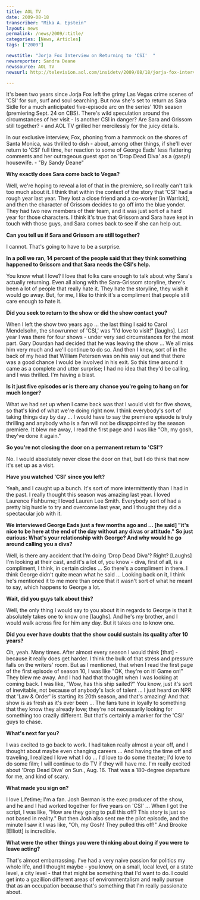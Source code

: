 ```yaml
---
title: AOL TV
date: 2009-08-18
transcriber: "Mika A. Epstein"
layout: news
permalink: /news/2009/:title/
categories: [News, Articles]
tags: ["2009"]

newstitle: "Jorja Fox Interview on Returning to 'CSI'  "
newsreporter: Sandra Deane
newssource: AOL TV
newsurl: http://television.aol.com/insidetv/2009/08/18/jorja-fox-interview-on-returning-to-csi/

---
```


It's been two years since Jorja Fox left the grimy Las Vegas crime scenes of 'CSI' for sun, surf and soul searching. But now she's set to return as Sara Sidle for a much anticipated five-episode arc on the series' 10th season (premiering Sept. 24 on CBS). There's wild speculation around the circumstances of her visit - Is another CSI in danger? Are Sara and Grissom still together? - and AOL TV grilled her mercilessly for the juicy details.

In our exclusive interview, Fox, phoning from a hammock on the shores of Santa Monica, was thrilled to dish - about, among other things, if she'll ever return to 'CSI' full time, her reaction to some of George Eads' less flattering comments and her outrageous guest spot on 'Drop Dead Diva' as a (gasp!) housewife. - "By Sandy Deane"

**Why exactly does Sara come back to Vegas?**

Well, we're hoping to reveal a lot of that in the premiere, so I really can't talk too much about it. I think that within the context of the story that 'CSI' had a rough year last year. They lost a close friend and a co-worker [in Warrick], and then the character of Grissom decides to go off into the blue yonder. They had two new members of their team, and it was just sort of a hard year for those characters. I think it's true that Grissom and Sara have kept in touch with those guys, and Sara comes back to see if she can help out.

**Can you tell us if Sara and Grissom are still together?**

I cannot. That's going to have to be a surprise.

**In a poll we ran, 14 percent of the people said that they think something happened to Grissom and that Sara needs the CSI's help.**

You know what I love? I love that folks care enough to talk about why Sara's actually returning. Even all along with the Sara-Grissom storyline, there's been a lot of people that really hate it. They hate the storyline, they wish it would go away. But, for me, I like to think it's a compliment that people still care enough to hate it.

**Did you seek to return to the show or did the show contact you?**

When I left the show two years ago ... the last thing I said to Carol Mendelsohn, the showrunner of 'CSI,' was "I'd love to visit!" [laughs]. Last year I was there for four shows - under very sad circumstances for the most part. Gary Dourdan had decided that he was leaving the show ... We all miss him very much and we'll continue to do so. And then I knew, sort of in the back of my head that William Petersen was on his way out and that there was a good chance I would be involved in his exit. So this time around it came as a complete and utter surprise; I had no idea that they'd be calling, and I was thrilled. I'm having a blast.

**Is it just five episodes or is there any chance you're going to hang on for much longer?**

What we had set up when I came back was that I would visit for five shows, so that's kind of what we're doing right now. I think everybody's sort of taking things day by day ... I would have to say the premiere episode is truly thrilling and anybody who is a fan will not be disappointed by the season premiere. It blew me away, I read the first page and I was like "Oh, my gosh, they've done it again."

**So you're not closing the door on a permanent return to 'CSI'?**

No. I would absolutely never close the door on that, but I do think that now it's set up as a visit.

**Have you watched 'CSI' since you left?**

Yeah, and I caught up a bunch. It's sort of more intermittently than I had in the past. I really thought this season was amazing last year. I loved Laurence Fishburne; I loved Lauren Lee Smith. Everybody sort of had a pretty big hurdle to try and overcome last year, and I thought they did a spectacular job with it.

**We interviewed George Eads just a few months ago and ... [he said] "it's nice to be here at the end of the day without any divas or attitude." So just curious: What's your relationship with George? And why would he go around calling you a diva?**

Well, is there any accident that I'm doing 'Drop Dead Diva'? Right? [Laughs] I'm looking at their cast, and it's a lot of, you know - diva, first of all, is a compliment, I think, in certain circles ... So there's a compliment in there. I think George didn't quite mean what he said ... Looking back on it, I think he's mentioned it to me more than once that it wasn't sort of what he meant to say, which happens to George a lot.

**Wait, did you guys talk about this?**

Well, the only thing I would say to you about it in regards to George is that it absolutely takes one to know one [laughs]. And he's my brother, and I would walk across fire for him any day. But it takes one to know one.

**Did you ever have doubts that the show could sustain its quality after 10 years?**

Oh, yeah. Many times. After almost every season I would think [that] - because it really does get harder. I think the bulk of that stress and pressure falls on the writers' room. But as I mentioned, that when I read the first page of the first episode of season 10, I was like "OK, they're on it! Game on!" They blew me away. And I had had that thought when I was looking at coming back. I was like, "Wow, has this ship sailed?" You know, just it's sort of inevitable, not because of anybody's lack of talent ... I just heard on NPR that 'Law & Order' is starting its 20th season, and that's amazing! And that show is as fresh as it's ever been ... The fans tune in loyally to something that they know they already love; they're not necessarily looking for something too crazily different. But that's certainly a marker for the 'CSI' guys to chase.

**What's next for you?**

I was excited to go back to work. I had taken really almost a year off, and I thought about maybe even changing careers ... And having the time off and traveling, I realized I love what I do ... I'd love to do some theater; I'd love to do some film; I will continue to do TV if they will have me. I'm really excited about 'Drop Dead Diva' on Sun., Aug. 16. That was a 180-degree departure for me, and kind of scary.

**What made you sign on?**

I love Lifetime; I'm a fan. Josh Berman is the exec producer of the show, and he and I had worked together for five years on 'CSI' ... When I got the script, I was like, "How are they going to pull this off? This story is just so not based in reality." But then Josh also sent me the pilot episode, and the minute I saw it I was like, "Oh, my Gosh! They pulled this off!" And Brooke [Elliott] is incredible.

**What were the other things you were thinking about doing if you were to leave acting?**

That's almost embarrassing. I've had a very naive passion for politics my whole life, and I thought maybe - you know, on a small, local level, or a state level, a city level - that that might be something that I'd want to do. I could get into a gazillion different areas of environmentalism and really pursue that as an occupation because that's something that I'm really passionate about.
